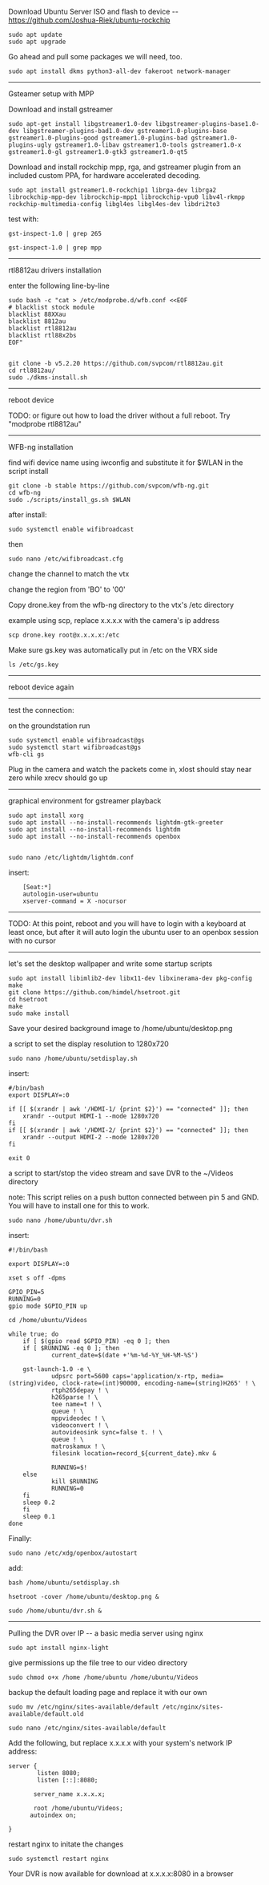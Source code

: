 Download Ubuntu Server ISO and flash to device  -- https://github.com/Joshua-Riek/ubuntu-rockchip

	sudo apt update
	sudo apt upgrade	

Go ahead and pull some packages we will need, too.

	sudo apt install dkms python3-all-dev fakeroot network-manager


-------------------------------------------------------------------------------------------

Gsteamer setup with MPP


Download and install gstreamer

	sudo apt-get install libgstreamer1.0-dev libgstreamer-plugins-base1.0-dev libgstreamer-plugins-bad1.0-dev gstreamer1.0-plugins-base gstreamer1.0-plugins-good gstreamer1.0-plugins-bad gstreamer1.0-plugins-ugly gstreamer1.0-libav gstreamer1.0-tools gstreamer1.0-x gstreamer1.0-gl gstreamer1.0-gtk3 gstreamer1.0-qt5



Download and install rockchip mpp, rga, and gstreamer plugin from an included custom PPA, for hardware accelerated decoding.

	sudo apt install gstreamer1.0-rockchip1 librga-dev librga2 librockchip-mpp-dev librockchip-mpp1 librockchip-vpu0 libv4l-rkmpp rockchip-multimedia-config libgl4es libgl4es-dev libdri2to3



test with:

	gst-inspect-1.0 | grep 265

	gst-inspect-1.0 | grep mpp




-----------------------------------------------------------------------

rtl8812au drivers installation


enter the following line-by-line

	sudo bash -c "cat > /etc/modprobe.d/wfb.conf <<EOF
	# blacklist stock module
	blacklist 88XXau
	blacklist 8812au
	blacklist rtl8812au
	blacklist rtl88x2bs
	EOF"


	git clone -b v5.2.20 https://github.com/svpcom/rtl8812au.git
	cd rtl8812au/
	sudo ./dkms-install.sh


---------------------------------------------------------------------


reboot device 

TODO: or figure out how to load the driver without a full reboot. Try "modprobe rtl8812au"


----------------------------------------------------------------------

WFB-ng installation


find wifi device name using iwconfig and substitute it for $WLAN in the script install

	git clone -b stable https://github.com/svpcom/wfb-ng.git
	cd wfb-ng
	sudo ./scripts/install_gs.sh $WLAN

after install:

	sudo systemctl enable wifibroadcast


then

	sudo nano /etc/wifibroadcast.cfg

change the channel to match the vtx

change the region from 'BO' to '00' 




Copy drone.key from the wfb-ng directory to the vtx's /etc directory

example using scp, replace x.x.x.x with the camera's ip address

	scp drone.key root@x.x.x.x:/etc



Make sure gs.key was automatically put in /etc on the VRX side

	ls /etc/gs.key



---------------------------------------------------------------------


reboot device again


----------------------------------------------------------------------

test the connection:

on the groundstation run

 	sudo systemctl enable wifibroadcast@gs
	sudo systemctl start wifibroadcast@gs
	wfb-cli gs


Plug in the camera and watch the packets come in, xlost should stay near zero while xrecv should go up


-----------------------------------------------------------------


graphical environment for gstreamer playback


	sudo apt install xorg
	sudo apt install --no-install-recommends lightdm-gtk-greeter
	sudo apt install --no-install-recommends lightdm
	sudo apt install --no-install-recommends openbox
	

	sudo nano /etc/lightdm/lightdm.conf


insert:

		[Seat:*]
		autologin-user=ubuntu
		xserver-command = X -nocursor



------------------------------------------------------------------------------------------------------------------------------------

TODO:
At this point, reboot and you will have to login with a keyboard at least once, but after it will auto login the ubuntu user to an openbox session with no cursor


-----------------------------------------------------------------------------------------------------------------------------------



let's set the desktop wallpaper and write some startup scripts

	
	sudo apt install libimlib2-dev libx11-dev libxinerama-dev pkg-config make
	git clone https://github.com/himdel/hsetroot.git
	cd hsetroot
	make
	sudo make install



 Save your desired background image to /home/ubuntu/desktop.png


a script to set the display resolution to 1280x720


	sudo nano /home/ubuntu/setdisplay.sh


 insert:

	#/bin/bash
 	export DISPLAY=:0

 	if [[ $(xrandr | awk '/HDMI-1/ {print $2}') == "connected" ]]; then
        xrandr --output HDMI-1 --mode 1280x720
	fi
	if [[ $(xrandr | awk '/HDMI-2/ {print $2}') == "connected" ]]; then
        xrandr --output HDMI-2 --mode 1280x720
	fi
 
 	exit 0





a script to start/stop the video stream and save DVR to the ~/Videos directory

note: This script relies on a push button connected between pin 5 and GND. You will have to install one for this to work.


	sudo nano /home/ubuntu/dvr.sh


 insert:

	#!/bin/bash

	export DISPLAY=:0

	xset s off -dpms

	GPIO_PIN=5
	RUNNING=0
	gpio mode $GPIO_PIN up

	cd /home/ubuntu/Videos

	while true; do
        if [ $(gpio read $GPIO_PIN) -eq 0 ]; then
        if [ $RUNNING -eq 0 ]; then
                current_date=$(date +'%m-%d-%Y_%H-%M-%S')
		
		gst-launch-1.0 -e \
                udpsrc port=5600 caps='application/x-rtp, media=(string)video, clock-rate=(int)90000, encoding-name=(string)H265' ! \
                rtph265depay ! \
                h265parse ! \
                tee name=t ! \
                queue ! \
                mppvideodec ! \
                videoconvert ! \
                autovideosink sync=false t. ! \
                queue ! \
                matroskamux ! \
                filesink location=record_${current_date}.mkv &
		
                RUNNING=$!
        else
                kill $RUNNING
                RUNNING=0
        fi
        sleep 0.2
        fi
        sleep 0.1
	done



Finally:

	sudo nano /etc/xdg/openbox/autostart
 
add:	

	bash /home/ubuntu/setdisplay.sh

	hsetroot -cover /home/ubuntu/desktop.png &

	sudo /home/ubuntu/dvr.sh &



-------------------------------------------------------------------------------------------

Pulling the DVR over IP -- a basic media server using nginx


	sudo apt install nginx-light


give permissions up the file tree to our video directory


	sudo chmod o+x /home /home/ubuntu /home/ubuntu/Videos




backup the default loading page and replace it with our own

	sudo mv /etc/nginx/sites-available/default /etc/nginx/sites-available/default.old

	sudo nano /etc/nginx/sites-available/default

Add the following, but replace x.x.x.x with your system's network IP address:
	


	server {
    	    listen 8080;
    	    listen [::]:8080;

     	   server_name x.x.x.x;

     	   root /home/ubuntu/Videos;
      	  autoindex on;

	}


restart nginx to initate the changes

	sudo systemctl restart nginx



Your DVR is now available for download at x.x.x.x:8080 in a browser
